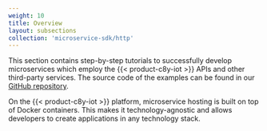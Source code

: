 ```yaml
---
weight: 10
title: Overview
layout: subsections
collection: 'microservice-sdk/http'
---
```


This section contains step-by-step tutorials to successfully develop microservices which employ the {{< product-c8y-iot >}} APIs and other third-party services. The source code of the examples can be found in our [GitHub repository](https://github.com/SoftwareAG/cumulocity-examples/tree/develop/microservices).

On the {{< product-c8y-iot >}} platform, microservice hosting is built on top of Docker containers. This makes it technology-agnostic and allows developers to create applications in any technology stack.
